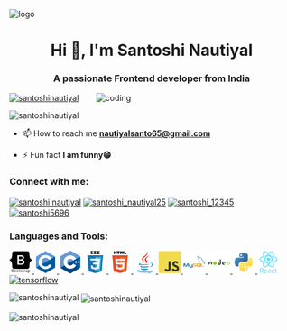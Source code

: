 ![logo](https://cdni.iconscout.com/illustration/premium/thumb/coding-project-1884980-1597918.png)
<h1 align="center">Hi 👋, I'm Santoshi Nautiyal</h1>
<h3 align="center">A passionate Frontend developer from India</h3>

<img align="right" alt="coding" width="350" src="https://images.lemonly.com/wp-content/uploads/2018/08/07150313/Homebase_Thumb_v01.gif">

<p align="left"> <a href="https://github.com/ryo-ma/github-profile-trophy"><img src="https://github-profile-trophy.vercel.app/?username=santoshinautiyal" alt="santoshinautiyal" /></a> </p>

<p align="left"> <img src="https://komarev.com/ghpvc/?username=santoshinautiyal&label=Profile%20views&color=0e75b6&style=flat" alt="santoshinautiyal" /> </p>

- 📫 How to reach me **nautiyalsanto65@gmail.com**

- ⚡ Fun fact **I am funny😁**

<h3 align="left">Connect with me:</h3>
<p align="left">
<a href="https://linkedin.com/in/santoshi nautiyal" target="blank"><img align="center" src="https://raw.githubusercontent.com/rahuldkjain/github-profile-readme-generator/master/src/images/icons/Social/linked-in-alt.svg" alt="santoshi nautiyal" height="30" width="40" /></a>
<a href="https://instagram.com/santoshi_nautiyal25" target="blank"><img align="center" src="https://raw.githubusercontent.com/rahuldkjain/github-profile-readme-generator/master/src/images/icons/Social/instagram.svg" alt="santoshi_nautiyal25" height="30" width="40" /></a>
<a href="https://www.codechef.com/users/santoshi_12345" target="blank"><img align="center" src="https://cdn.jsdelivr.net/npm/simple-icons@3.1.0/icons/codechef.svg" alt="santoshi_12345" height="30" width="40" /></a>
<a href="https://discord.gg/santoshi5696" target="blank"><img align="center" src="https://raw.githubusercontent.com/rahuldkjain/github-profile-readme-generator/master/src/images/icons/Social/discord.svg" alt="santoshi5696" height="30" width="40" /></a>
</p>

<h3 align="left">Languages and Tools:</h3>
<p align="left"> <a href="https://getbootstrap.com" target="_blank" rel="noreferrer"> <img src="https://raw.githubusercontent.com/devicons/devicon/master/icons/bootstrap/bootstrap-plain-wordmark.svg" alt="bootstrap" width="40" height="40"/> </a> <a href="https://www.cprogramming.com/" target="_blank" rel="noreferrer"> <img src="https://raw.githubusercontent.com/devicons/devicon/master/icons/c/c-original.svg" alt="c" width="40" height="40"/> </a> <a href="https://www.w3schools.com/cpp/" target="_blank" rel="noreferrer"> <img src="https://raw.githubusercontent.com/devicons/devicon/master/icons/cplusplus/cplusplus-original.svg" alt="cplusplus" width="40" height="40"/> </a> <a href="https://www.w3schools.com/css/" target="_blank" rel="noreferrer"> <img src="https://raw.githubusercontent.com/devicons/devicon/master/icons/css3/css3-original-wordmark.svg" alt="css3" width="40" height="40"/> </a> <a href="https://www.w3.org/html/" target="_blank" rel="noreferrer"> <img src="https://raw.githubusercontent.com/devicons/devicon/master/icons/html5/html5-original-wordmark.svg" alt="html5" width="40" height="40"/> </a> <a href="https://www.java.com" target="_blank" rel="noreferrer"> <img src="https://raw.githubusercontent.com/devicons/devicon/master/icons/java/java-original.svg" alt="java" width="40" height="40"/> </a> <a href="https://developer.mozilla.org/en-US/docs/Web/JavaScript" target="_blank" rel="noreferrer"> <img src="https://raw.githubusercontent.com/devicons/devicon/master/icons/javascript/javascript-original.svg" alt="javascript" width="40" height="40"/> </a> <a href="https://www.mysql.com/" target="_blank" rel="noreferrer"> <img src="https://raw.githubusercontent.com/devicons/devicon/master/icons/mysql/mysql-original-wordmark.svg" alt="mysql" width="40" height="40"/> </a> <a href="https://nodejs.org" target="_blank" rel="noreferrer"> <img src="https://raw.githubusercontent.com/devicons/devicon/master/icons/nodejs/nodejs-original-wordmark.svg" alt="nodejs" width="40" height="40"/> </a> <a href="https://www.python.org" target="_blank" rel="noreferrer"> <img src="https://raw.githubusercontent.com/devicons/devicon/master/icons/python/python-original.svg" alt="python" width="40" height="40"/> </a> <a href="https://reactjs.org/" target="_blank" rel="noreferrer"> <img src="https://raw.githubusercontent.com/devicons/devicon/master/icons/react/react-original-wordmark.svg" alt="react" width="40" height="40"/> </a> <a href="https://www.tensorflow.org" target="_blank" rel="noreferrer"> <img src="https://www.vectorlogo.zone/logos/tensorflow/tensorflow-icon.svg" alt="tensorflow" width="40" height="40"/> </a> </p>

<p><img align="left" src="https://github-readme-stats.vercel.app/api/top-langs?username=santoshinautiyal&show_icons=true&locale=en&layout=compact" alt="santoshinautiyal" /></p>

<p>&nbsp;<img align="center" src="https://github-readme-stats.vercel.app/api?username=santoshinautiyal&show_icons=true&locale=en" alt="santoshinautiyal" /></p>

<p><img align="center" src="https://github-readme-streak-stats.herokuapp.com/?user=santoshinautiyal&" alt="santoshinautiyal" /></p>
